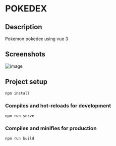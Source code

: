 # POKEDEX 

## Description 
Pokemon pokedex using vue 3

## Screenshots
![image](https://user-images.githubusercontent.com/5649606/183216211-f0b16c15-4c0c-4df8-8613-46a8a7da1af7.png)

## Project setup
```
npm install
```

### Compiles and hot-reloads for development
```
npm run serve
```

### Compiles and minifies for production
```
npm run build
```
